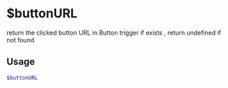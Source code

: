 # $buttonURL

return the clicked button URL in Button trigger if exists , return undefined if not found

## Usage

```bash
$buttonURL
```

